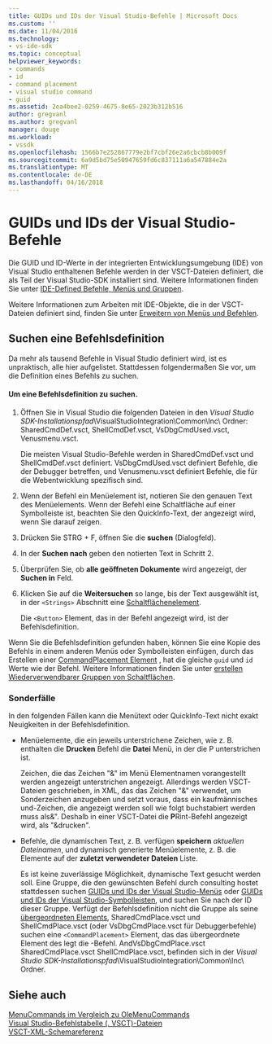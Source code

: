 ```yaml
---
title: GUIDs und IDs der Visual Studio-Befehle | Microsoft Docs
ms.custom: ''
ms.date: 11/04/2016
ms.technology:
- vs-ide-sdk
ms.topic: conceptual
helpviewer_keywords:
- commands
- id
- command placement
- visual studio command
- guid
ms.assetid: 2ea4bee2-0259-4675-8e65-2023b312b516
author: gregvanl
ms.author: gregvanl
manager: douge
ms.workload:
- vssdk
ms.openlocfilehash: 1566b7e252867779e2bf7cbf26e2a6cbcb8b009f
ms.sourcegitcommit: 6a9d5bd75e50947659fd6c837111a6a547884e2a
ms.translationtype: MT
ms.contentlocale: de-DE
ms.lasthandoff: 04/16/2018
---
```

# <a name="guids-and-ids-of-visual-studio-commands"></a>GUIDs und IDs der Visual Studio-Befehle
Die GUID und ID-Werte in der integrierten Entwicklungsumgebung (IDE) von Visual Studio enthaltenen Befehle werden in der VSCT-Dateien definiert, die als Teil der Visual Studio-SDK installiert sind. Weitere Informationen finden Sie unter [IDE-Defined Befehle, Menüs und Gruppen](../../extensibility/internals/ide-defined-commands-menus-and-groups.md).  
  
 Weitere Informationen zum Arbeiten mit IDE-Objekte, die in der VSCT-Dateien definiert sind, finden Sie unter [Erweitern von Menüs und Befehlen](../../extensibility/extending-menus-and-commands.md).  
  
## <a name="finding-a-command-definition"></a>Suchen eine Befehlsdefinition  
 Da mehr als tausend Befehle in Visual Studio definiert wird, ist es unpraktisch, alle hier aufgelistet. Stattdessen folgendermaßen Sie vor, um die Definition eines Befehls zu suchen.  
  
#### <a name="to-locate-a-command-definition"></a>Um eine Befehlsdefinition zu suchen.  
  
1.  Öffnen Sie in Visual Studio die folgenden Dateien in den *Visual Studio SDK-Installationspfad*\VisualStudioIntegration\Common\Inc\ Ordner: SharedCmdDef.vsct, ShellCmdDef.vsct, VsDbgCmdUsed.vsct, Venusmenu.vsct.  
  
     Die meisten Visual Studio-Befehle werden in SharedCmdDef.vsct und ShellCmdDef.vsct definiert. VsDbgCmdUsed.vsct definiert Befehle, die der Debugger betreffen, und Venusmenu.vsct definiert Befehle, die für die Webentwicklung spezifisch sind.  
  
2.  Wenn der Befehl ein Menüelement ist, notieren Sie den genauen Text des Menüelements. Wenn der Befehl eine Schaltfläche auf einer Symbolleiste ist, beachten Sie den QuickInfo-Text, der angezeigt wird, wenn Sie darauf zeigen.  
  
3.  Drücken Sie STRG + F, öffnen Sie die **suchen** (Dialogfeld).  
  
4.  In der **Suchen nach** geben den notierten Text in Schritt 2.  
  
5.  Überprüfen Sie, ob **alle geöffneten Dokumente** wird angezeigt, der **Suchen in** Feld.  
  
6.  Klicken Sie auf die **Weitersuchen** so lange, bis der Text ausgewählt ist, in der `<Strings>` Abschnitt eine [Schaltflächenelement](../../extensibility/button-element.md).  
  
     Die `<Button>` Element, das in der Befehl angezeigt wird, ist der Befehlsdefinition.  
  
 Wenn Sie die Befehlsdefinition gefunden haben, können Sie eine Kopie des Befehls in einem anderen Menüs oder Symbolleisten einfügen, durch das Erstellen einer [CommandPlacement Element](../../extensibility/commandplacement-element.md) , hat die gleiche `guid` und `id` Werte wie der Befehl. Weitere Informationen finden Sie unter [erstellen Wiederverwendbarer Gruppen von Schaltflächen](../../extensibility/creating-reusable-groups-of-buttons.md).  
  
### <a name="special-cases"></a>Sonderfälle  
 In den folgenden Fällen kann die Menütext oder QuickInfo-Text nicht exakt Neuigkeiten in der Befehlsdefinition.  
  
-   Menüelemente, die ein jeweils unterstrichene Zeichen, wie z. B. enthalten die **Drucken** Befehl die **Datei** Menü, in der die P unterstrichen ist.  
  
     Zeichen, die das Zeichen "&" im Menü Elementnamen vorangestellt werden angezeigt unterstrichen angezeigt. Allerdings werden VSCT-Dateien geschrieben, in XML, das das Zeichen "&" verwendet, um Sonderzeichen anzugeben und setzt voraus, dass ein kaufmännisches und-Zeichen, die angezeigt werden soll wie folgt buchstabiert werden muss als&amp;". Deshalb in einer VSCT-Datei die **P**Rint-Befehl angezeigt wird, als "&amp;drucken".  
  
-   Befehle, die dynamischen Text, z. B. verfügen **speichern** *aktuellen Dateinamen*, und dynamisch generierte Menüelemente, z. B. die Elemente auf der **zuletzt verwendeter Dateien** Liste.  
  
     Es ist keine zuverlässige Möglichkeit, dynamische Text gesucht werden soll. Eine Gruppe, die den gewünschten Befehl durch consulting hostet stattdessen suchen [GUIDs und IDs der Visual Studio-Menüs](../../extensibility/internals/guids-and-ids-of-visual-studio-menus.md) oder [GUIDs und IDs der Visual Studio-Symbolleisten](../../extensibility/internals/guids-and-ids-of-visual-studio-toolbars.md), und suchen Sie nach der ID dieser Gruppe. Verfügt der Befehlsdefinition nicht die Gruppe als seine [übergeordneten Elements](../../extensibility/parent-element.md), SharedCmdPlace.vsct und ShellCmdPlace.vsct (oder VsDbgCmdPlace.vsct für Debuggerbefehle) suchen eine `<CommandPlacement>` Element, das das übergeordnete Element des legt die -Befehl. AndVsDbgCmdPlace.vsct SharedCmdPlace.vsct ShellCmdPlace.vsct, befinden sich in der *Visual Studio SDK-Installationspfad*\VisualStudioIntegration\Common\Inc\ Ordner.  
  
## <a name="see-also"></a>Siehe auch  
 [MenuCommands im Vergleich zu OleMenuCommands](../../extensibility/menucommands-vs-olemenucommands.md)   
 [Visual Studio-Befehlstabelle (. VSCT)-Dateien](../../extensibility/internals/visual-studio-command-table-dot-vsct-files.md)   
 [VSCT-XML-Schemareferenz](../../extensibility/vsct-xml-schema-reference.md)
